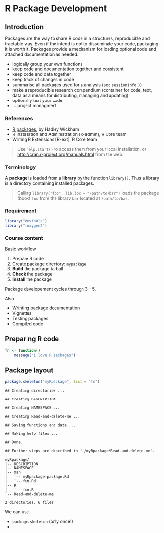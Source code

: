 # R Package Development

## Introduction

Packages are the way to share R code in a structures, reproducible and
tractable way. Even if the intend is not to disseminate your code,
packaging it is worth it. Packages provide a mechanism for loading
optional code and attached documentation as needed.

- logically group your own functions 
- keep code and documentation together and consistent
- keep code and data together
- keep track of changes in code 
- summarise all packages used for a analysis (see `sessionInfo()`)
- make a reproducible research compendium (container for code, text,
  data as a means for distributing, managing and updating)
- optionally test your code
- ... project managment

### References

- [R packages](http://r-pkgs.had.co.nz/), by Hadley Wickham
- R Installation and Administration [R-admin], R Core team 
- Writing R Extensions [R-ext], R Core team 

> Use `help.start()` to access them from your local installation, or
> http://cran.r-project.org/manuals.html from the web.

### Terminology

A **package** is loaded from a **library** by the function `library()`. 
Thus a library is a directory containing installed packages.

> Calling `library("foo", lib.loc = "/path/to/bar")` loads the package
> (book) `foo` from the library `bar` located at `/path/to/bar`.

### Requirement


```r
library("devtools")
library("roxygen2")
```


### Course content

Basic workflow

1. Prepare R code
2. Create package directory: `mypackage`
3. **Build** the package tarball
4. **Check** the package
5. **Install** the package

Package developement cycles through 3 - 5.

Also 
- Wrinting package documentation
- Vignettes
- Testing packages
- Compiled code

## Preparing R code


```r
fn <- function() 
    message("I love R packages")    
```

## Package layout


```r
package.skeleton("myRpackage", list = "fn")
```

```
## Creating directories ...
```

```
## Creating DESCRIPTION ...
```

```
## Creating NAMESPACE ...
```

```
## Creating Read-and-delete-me ...
```

```
## Saving functions and data ...
```

```
## Making help files ...
```

```
## Done.
```

```
## Further steps are described in './myRpackage/Read-and-delete-me'.
```

```
myRpackage/
|-- DESCRIPTION
|-- NAMESPACE
|-- man
|   `-- myRpackage-package.Rd
|   `-- fun.Rd
|-- R
|   `-- fun.R
`-- Read-and-delete-me

2 directories, 6 files
```

We can use

- `package.skeleton` (only once!)
- 




